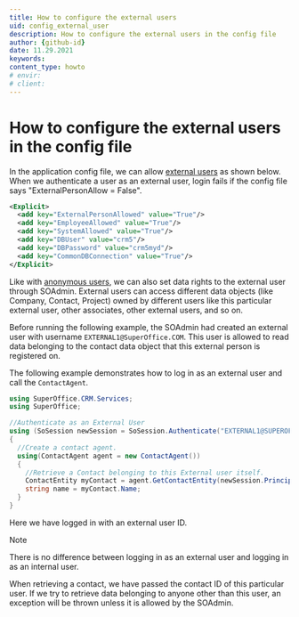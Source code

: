 ```yaml
---
title: How to configure the external users
uid: config_external_user
description: How to configure the external users in the config file
author: {github-id}
date: 11.29.2021
keywords:
content_type: howto
# envir:
# client:
---
```


# How to configure the external users in the config file

In the application config file, we can allow [external users][2] as shown below. When we authenticate a user as an external user, login fails if the config file says "ExternalPersonAllow = False".

```XML
<Explicit>
  <add key="ExternalPersonAllowed" value="True"/>
  <add key="EmployeeAllowed" value="True"/>
  <add key="SystemAllowed" value="True"/>
  <add key="DBUser" value="crm5"/>
  <add key="DBPassword" value="crm5myd"/>
  <add key="CommonDBConnection" value="True"/>
</Explicit>
```

Like with [anonymous users][1], we can also set data rights to the external user through SOAdmin. External users can access different data objects (like Company, Contact, Project) owned by different users like this particular external user, other associates, other external users, and so on.

Before running the following example, the SOAdmin had created an external user with username `EXTERNAL1@SuperOffice.COM`. This user is allowed to read data belonging to the contact data object that this external person is registered on.

The following example demonstrates how to log in as an external user and call the `ContactAgent`.

```csharp
using SuperOffice.CRM.Services;
using SuperOffice;

//Authenticate as an External User
using (SoSession newSession = SoSession.Authenticate("EXTERNAL1@SUPEROFFICE.COM", ""))
{
  //Create a contact agent.
  using(ContactAgent agent = new ContactAgent())
  {
    //Retrieve a Contact belonging to this External user itself.
    ContactEntity myContact = agent.GetContactEntity(newSession.Principal.ContactId);
    string name = myContact.Name;
  }
}
```

Here we have logged in with an external user ID.

> [!NOTE]
> There is no difference between logging in as an external user and logging in as an internal user.

When retrieving a contact, we have passed the contact ID of this particular user. If we try to retrieve data belonging to anyone other than this user, an exception will be thrown unless it is allowed by the SOAdmin.

<!-- Referenced links -->
[1]: config-anonymous-user.md
[2]: users-and-associates.md
